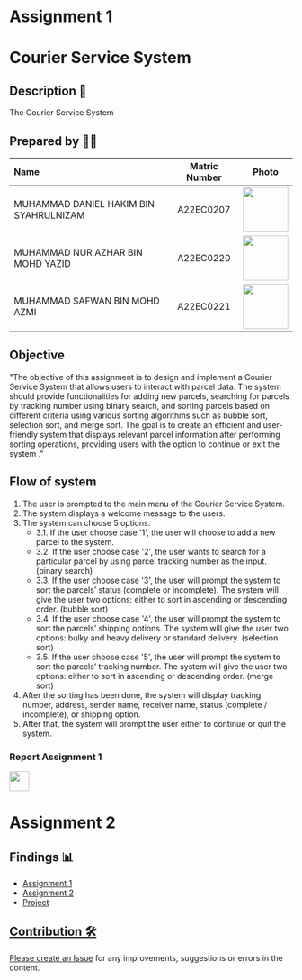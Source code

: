 # Assignment 1

# Courier Service System


## Description 📝
The Courier Service System 


## Prepared by 🧑‍💻

| Name             | Matric Number | Photo                                                         |
| :---------------- | :-------------: | :------------------------------------------------------------: |
| MUHAMMAD DANIEL HAKIM BIN SYAHRULNIZAM   | A22EC0207        | <a href="https://www.freepik.com/icon/graduated_4537051" title="Icon by Trazobanana"><img src="https://avatars.githubusercontent.com/u/129138344?v=4" width=80px, height=80px>     |
| MUHAMMAD NUR AZHAR BIN MOHD YAZID      | A22EC0220        | <a href="https://www.freepik.com/icon/graduated_4537051" title="Icon by Trazobanana"><img src="https://avatars.githubusercontent.com/u/128233352?v=4" width=80px, height=80px>         |
| MUHAMMAD SAFWAN BIN MOHD AZMI       | A22EC0221        | <a href="https://www.freepik.com/icon/graduated_4537051" title="Icon by Trazobanana"><img src="https://avatars.githubusercontent.com/u/128201537?v=4" width=80px, height=80px>         |

## Objective
"The objective of this assignment is to design and implement a Courier Service System that allows users to interact with parcel data. The system should provide functionalities for adding new parcels, searching for parcels by tracking number using binary search, and sorting parcels based on different criteria using various sorting algorithms such as bubble sort, selection sort, and merge sort. The goal is to create an efficient and user-friendly system that displays relevant parcel information after performing sorting operations, providing users with the option to continue or exit the system ."

## Flow of system
1. The user is prompted to the main menu of the Courier Service System.
2. The system displays a welcome message to the users.
3. The system can choose 5 options.
   - 3.1. If the user choose case '1', the user will choose to add a new parcel to the system.
   - 3.2. If the user choose case '2', the user wants to search for a particular parcel by using parcel tracking number as the input. (binary search)
   - 3.3. If the user choose case '3', the user will prompt the system to sort the parcels’ status (complete or incomplete). The system will give the user two options: either to sort in ascending or descending order. (bubble sort)
   - 3.4. If the user choose case '4', the user will prompt the system to sort the parcels’ shipping options. The system will give the user two options: bulky and heavy delivery or standard delivery. (selection sort)
   - 3.5. If the user choose case '5', the user will prompt the system to sort the parcels’ tracking number. The system will give the user two options: either to sort in ascending or descending order. (merge sort)
4. After the sorting has been done, the system will display tracking number, address, sender name, receiver name, status (complete / incomplete), or shipping option.
5. After that, the system will prompt the user either to continue or quit the system.


<h3>Report Assignment 1</h3>
<a href="https://docs.google.com/document/d/1IBuotBV8MyPapQ3iG9L_BJigHuHo5fWuo8pLHKXZuRI/edit"><img src="./images/file.png" width="35px" height="35px" ></a>

# Assignment 2


## Findings 📊

- <a href="Assignment 1" >Assignment 1 
- Assignment 2
- Project

## Contribution 🛠️
Please create an [Issue](https://github.com/jjn7702/SECJ2013-DSA/Submission/Sample/issues) for any improvements, suggestions or errors in the content.
